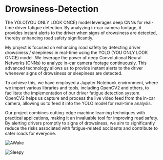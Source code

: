 # Drowsiness-Detection
The YOLO(YOU ONLY LOOK ONCE) model leverages deep CNNs for real-time driver fatigue detection. By analyzing in-car camera footage, it provides instant alerts to the driver when signs of drowsiness are detected, thereby enhancing road safety significantly.

My project is focused on enhancing road safety by detecting driver drowsiness / sleepiness in real-time using the YOLO (YOU ONLY LOOK ONCE) model. We leverage the power of deep Convolutional Neural Networks (CNNs) to analyze in-car camera footage continuously. This advanced technology allows us to provide instant alerts to the driver whenever signs of drowsiness or sleepiness are detected.

To achieve this, we have employed a Jupyter Notebook environment, where we import various libraries and tools, including OpenCV2 and others, to facilitate the implementation of our driver fatigue detection system. OpenCV2 helps us capture and process the live video feed from the in-car camera, allowing us to feed it into the YOLO model for real-time analysis.

Our project combines cutting-edge machine learning techniques with practical applications, making it an invaluable tool for improving road safety. By alerting drivers promptly to signs of drowsiness, we aim to significantly reduce the risks associated with fatigue-related accidents and contribute to safer roads for everyone.

![AWake](https://github.com/Chetan696/Drowsiness-Detection/assets/127730670/773a1d03-aa37-4ba0-9172-cca7b044615f)

![Sleepy](https://github.com/Chetan696/Drowsiness-Detection/assets/127730670/e6876372-65a9-457f-ba67-db05a9ea6c75)
